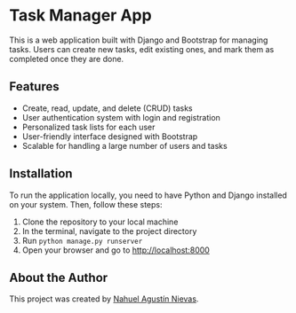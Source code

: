 <div class="markdown prose w-full break-words dark:prose-invert light"><h1>Task Manager App</h1><p>This is a web application built with Django and Bootstrap for managing tasks. Users can create new tasks, edit existing ones, and mark them as completed once they are done.</p><h2>Features</h2><ul><li>Create, read, update, and delete (CRUD) tasks</li><li>User authentication system with login and registration</li><li>Personalized task lists for each user</li><li>User-friendly interface designed with Bootstrap</li><li>Scalable for handling a large number of users and tasks</li></ul><h2>Installation</h2><p>To run the application locally, you need to have Python and Django installed on your system. Then, follow these steps:</p><ol><li>Clone the repository to your local machine</li><li>In the terminal, navigate to the project directory</li><li>Run <code>python manage.py runserver</code></li><li>Open your browser and go to <a href="http://localhost:8000" target="_new">http://localhost:8000</a></li></ol><h2>About the Author</h2><p>This project was created by <a href="https://nahuel-agustin-nievas.github.io/Portfolio/" target="_new">Nahuel Agustín Nievas</a>.</p></div>